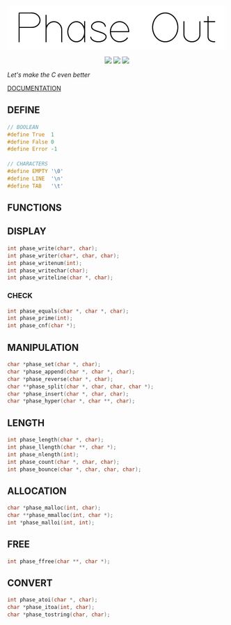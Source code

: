 <p align = "center">
    <img alt = "logo" width="500" height="100" src = "https://raw.githubusercontent.com/Neotoxic-off/phaseout/main/img/logo.png"/>
<p/>

<p align = "center">
    <img src="https://img.shields.io/badge/Language-red?style=for-the-badge&logo=C">
    <img src="https://img.shields.io/badge/0.8.0-purple?style=for-the-badge&logo=V">
    <img src="https://img.shields.io/badge/Status-in%20development-green?style=for-the-badge">
<p/>

*Let's make the C even better*

<a href = "https://github.com/Neotoxic-off/phaseout/blob/master/DOCUMENTATION.md">DOCUMENTATION</a>

## DEFINE

```H
// BOOLEAN
#define True  1
#define False 0
#define Error -1

// CHARACTERS
#define EMPTY '\0'
#define LINE  '\n'
#define TAB   '\t'
```

## FUNCTIONS

## DISPLAY
```C
int phase_write(char*, char);
int phase_writer(char*, char, char);
int phase_writenum(int);
int phase_writechar(char);
int phase_writeline(char *, char);
```

### CHECK
```C
int phase_equals(char *, char *, char);
int phase_prime(int);
int phase_cnf(char *);
```

## MANIPULATION
```C
char *phase_set(char *, char);
char *phase_append(char *, char *, char);
char *phase_reverse(char *, char);
char **phase_split(char *, char, char, char *);
char *phase_insert(char *, char, char);
char *phase_hyper(char *, char **, char);
```

## LENGTH
```C
int phase_length(char *, char);
int phase_llength(char **, char *);
int phase_nlength(int);
int phase_count(char *, char, char);
int phase_bounce(char *, char, char, char);
```

## ALLOCATION
```C
char *phase_malloc(int, char);
char **phase_mmalloc(int, char *);
int *phase_malloi(int, int);
```

## FREE
```C
int phase_ffree(char **, char *);
```

## CONVERT
```C
int phase_atoi(char *, char);
char *phase_itoa(int, char);
char *phase_tostring(char, char);
```